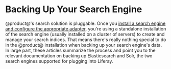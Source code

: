 # Backing Up Your Search Engine [](id=backing-up-your-search-engine)

@product@'s search solution is pluggable. Once you [install a search engine and
configure the appropriate
adapter](https://dev.liferay.com/discover/deployment/-/knowledge_base/7-0/installing-a-search-engine),
you're using a standalone installation of the search engine (usually installed
on a cluster of servers) to create and manage your search indices. That means
there's really nothing special to do in the @product@ installation when backing
up your search engine's data. In large part, these articles summarize the
process and point you to the relevant documentation on backing up Elasticsearch
and Solr, the two search engines supported for plugging into Liferay.
